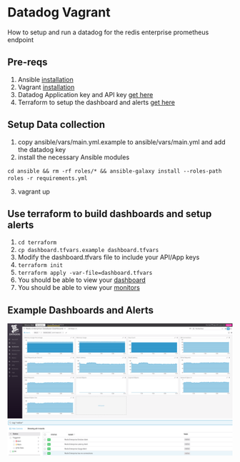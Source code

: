 # Datadog Vagrant

How to setup and run a datadog for the redis enterprise prometheus endpoint

## Pre-reqs
1. Ansible [installation](https://docs.ansible.com/ansible/latest/installation_guide/intro_installation.html)
2. Vagrant [installation](https://www.vagrantup.com/downloads.html)
3. Datadog Application key and API key [get here](https://app.datadoghq.com/account/settings)
4. Terraform to setup the dashboard and alerts [get here](https://www.terraform.io/downloads.html)

## Setup Data collection

1. copy ansible/vars/main.yml.example to ansible/vars/main.yml and add the datadog key
2. install the necessary Ansible modules
```
cd ansible && rm -rf roles/* && ansible-galaxy install --roles-path roles -r requirements.yml
```
3. vagrant up

## Use terraform to build dashboards and setup alerts

1. ```cd terraform```
2. ```cp dashboard.tfvars.example dashboard.tfvars```
3. Modify the dashboard.tfvars file to include your API/App keys
4. ```terraform init```
5. ```terraform apply -var-file=dashboard.tfvars```
6. You should be able to view your [dashboard](https://app.datadoghq.com/dashboard/lists)
6. You should be able to view your [monitors](https://app.datadoghq.com/monitors/manage)

## Example Dashboards and Alerts

![Dashboard Example](docs/datadog_dashboard.png "Example Dashboard")
![Alert Example](docs/datadog_monitors.png "Example Alerts")

